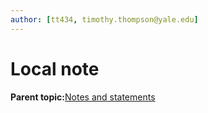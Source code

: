 ```yaml
---
author: [tt434, timothy.thompson@yale.edu]
---
```


# Local note

**Parent topic:**[Notes and statements](../../concepts/notes_and_statements.md)

